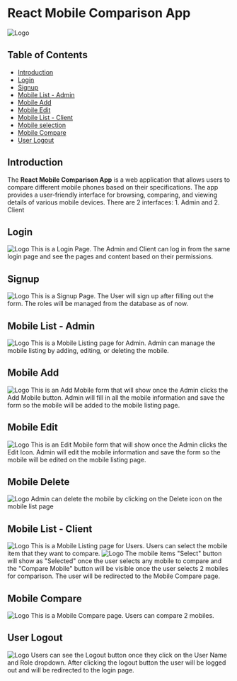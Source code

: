 # React Mobile Comparison App

![Logo](./frontend/public/logo.svg)

## Table of Contents
- [Introduction](#intro)
- [Login](#login)
- [Signup](#signup)
- [Mobile List - Admin](#mobile)
- [Mobile Add](#add)
- [Mobile Edit](#edit)
- [Mobile List - Client](#mobile-user)
- [Mobile selection](#selection)
- [Mobile Compare](#compare)
- [User Logout](#logout)

## Introduction
The **React Mobile Comparison App** is a web application that allows users to compare different mobile phones based on their specifications. The app provides a user-friendly interface for browsing, comparing, and viewing details of various mobile devices. There are 2 interfaces: 1. Admin and 2. Client

## Login
![Logo](./frontend/public/ss/SS1.png)
This is a Login Page. The Admin and Client can log in from the same login page and see the pages and content based on their permissions.

## Signup
![Logo](./frontend/public/ss/SS2.png)
This is a Signup Page. The User will sign up after filling out the form. The roles will be managed from the database as of now.

## Mobile List - Admin
![Logo](./frontend/public/ss/SS3.png)
This is a Mobile Listing page for Admin. Admin can manage the mobile listing by adding, editing, or deleting the mobile.

## Mobile Add
![Logo](./frontend/public/ss/SS4.png)
This is an Add Mobile form that will show once the Admin clicks the Add Mobile button. Admin will fill in all the mobile information and save the form so the mobile will be added to the mobile listing page.

## Mobile Edit
![Logo](./frontend/public/ss/SS5.png)
This is an Edit Mobile form that will show once the Admin clicks the Edit Icon. Admin will edit the mobile information and save the form so the mobile will be edited on the mobile listing page.

## Mobile Delete
![Logo](./frontend/public/ss/SS3.png)
Admin can delete the mobile by clicking on the Delete icon on the mobile list page

## Mobile List - Client
![Logo](./frontend/public/ss/SS7.png)
This is a Mobile Listing page for Users. Users can select the mobile item that they want to compare.
![Logo](./frontend/public/ss/SS8.png)
The mobile items "Select" button will show as "Selected" once the user selects any mobile to compare and the "Compare Mobile" button will be visible once the user selects 2 mobiles for comparison. The user will be redirected to the Mobile Compare page.

 ## Mobile Compare
![Logo](./frontend/public/ss/SS9.png)
This is a Mobile Compare page. Users can compare 2 mobiles.

 ## User Logout
![Logo](./frontend/public/ss/SS6.png)
Users can see the Logout button once they click on the User Name and Role dropdown. After clicking the logout button the user will be logged out and will be redirected to the login page.
